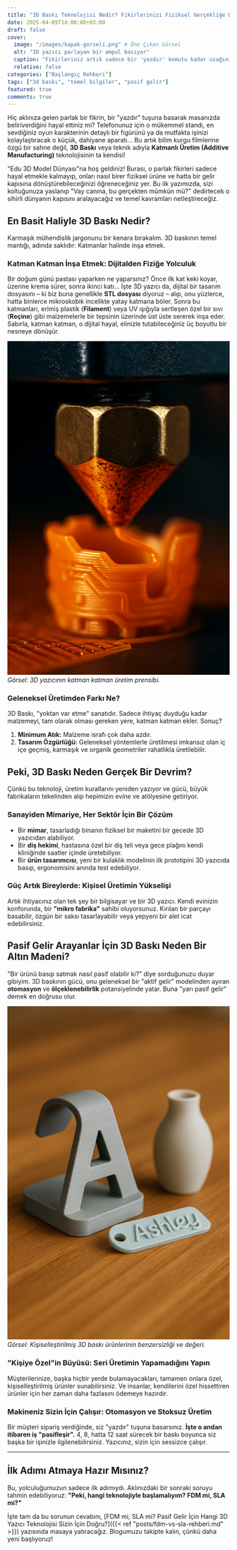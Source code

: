 ```yaml
---
title: "3D Baskı Teknolojisi Nedir? Fikirlerinizi Fiziksel Gerçekliğe Dönüştürme Sanatı"
date: 2025-04-05T14:00:00+03:00
draft: false
cover:
  image: "/images/kapak-gorseli.png" # Öne Çıkan Görsel
  alt: "3D yazıcı parlayan bir ampul basıyor"
  caption: "Fikirleriniz artık sadece bir 'yazdır' komutu kadar uzağınızda."
  relative: false
categories: ["Başlangıç Rehberi"]
tags: ["3d baskı", "temel bilgiler", "pasif gelir"]
featured: true
comments: true
---
```


Hiç aklınıza gelen parlak bir fikrin, bir "yazdır" tuşuna basarak masanızda beliriverdiğini hayal ettiniz mi? Telefonunuz için o mükemmel standı, en sevdiğiniz oyun karakterinin detaylı bir figürünü ya da mutfakta işinizi kolaylaştıracak o küçük, dahiyane aparatı... Bu artık bilim kurgu filmlerine özgü bir sahne değil, **3D Baskı** veya teknik adıyla **Katmanlı Üretim (Additive Manufacturing)** teknolojisinin ta kendisi!

"Edu 3D Model Dünyası"na hoş geldiniz! Burası, o parlak fikirleri sadece hayal etmekle kalmayıp, onları nasıl birer fiziksel ürüne ve hatta bir gelir kapısına dönüştürebileceğinizi öğreneceğiniz yer. Bu ilk yazımızda, sizi koltuğunuza yaslanıp "Vay canına, bu gerçekten mümkün mü?" dedirtecek o sihirli dünyanın kapısını aralayacağız ve temel kavramları netleştireceğiz.

## En Basit Haliyle 3D Baskı Nedir?

Karmaşık mühendislik jargonunu bir kenara bırakalım. 3D baskının temel mantığı, adında saklıdır: Katmanlar halinde inşa etmek.

### Katman Katman İnşa Etmek: Dijitalden Fiziğe Yolculuk

Bir doğum günü pastası yaparken ne yaparsınız? Önce ilk kat keki koyar, üzerine krema sürer, sonra ikinci katı... İşte 3D yazıcı da, dijital bir tasarım dosyasını – ki biz buna genellikle **STL dosyası** diyoruz – alıp, onu yüzlerce, hatta binlerce mikroskobik incelikte yatay katmana böler. Sonra bu katmanları, erimiş plastik (**Filament**) veya UV ışığıyla sertleşen özel bir sıvı (**Reçine**) gibi malzemelerle bir tepsinin üzerinde üst üste sererek inşa eder. Sabırla, katman katman, o dijital hayal, elinizle tutabileceğiniz üç boyutlu bir nesneye dönüşür.

![3D yazıcı nozulu katmanları seriyor](/images/katmanli-uretim.png "3D Baskının Kalbi: Katmanlı Üretim")
*Görsel: 3D yazıcının katman katman üretim prensibi.*

### Geleneksel Üretimden Farkı Ne?

3D Baskı, "yoktan var etme" sanatıdır. Sadece ihtiyaç duyduğu kadar malzemeyi, tam olarak olması gereken yere, katman katman ekler. Sonuç?
1.  **Minimum Atık:** Malzeme israfı çok daha azdır.
2.  **Tasarım Özgürlüğü:** Geleneksel yöntemlerle üretilmesi imkansız olan iç içe geçmiş, karmaşık ve organik geometriler rahatlıkla üretilebilir.

## Peki, 3D Baskı Neden Gerçek Bir Devrim?

Çünkü bu teknoloji, üretim kurallarını yeniden yazıyor ve gücü, büyük fabrikaların tekelinden alıp hepimizin evine ve atölyesine getiriyor.

### Sanayiden Mimariye, Her Sektör İçin Bir Çözüm

* Bir **mimar**, tasarladığı binanın fiziksel bir maketini bir gecede 3D yazıcıdan alabiliyor.
* Bir **diş hekimi**, hastasına özel bir diş teli veya gece plağını kendi kliniğinde saatler içinde üretebiliyor.
* Bir **ürün tasarımcısı**, yeni bir kulaklık modelinin ilk prototipini 3D yazıcıda basıp, ergonomisini anında test edebiliyor.

### Güç Artık Bireylerde: Kişisel Üretimin Yükselişi

Artık ihtiyacınız olan tek şey bir bilgisayar ve bir 3D yazıcı. Kendi evinizin konforunda, bir **"mikro fabrika"** sahibi oluyorsunuz. Kırılan bir parçayı basabilir, özgün bir saksı tasarlayabilir veya yepyeni bir alet icat edebilirsiniz.

## Pasif Gelir Arayanlar İçin 3D Baskı Neden Bir Altın Madeni?

"Bir ürünü basıp satmak nasıl pasif olabilir ki?" diye sorduğunuzu duyar gibiyim. 3D baskının gücü, onu geleneksel bir "aktif gelir" modelinden ayıran **otomasyon** ve **ölçeklenebilirlik** potansiyelinde yatar. Buna "yarı pasif gelir" demek en doğrusu olur.

![Kişiselleştirilmiş 3D Baskı ürünleri](/images/kisisellestirme.png "Katma Değeri Yüksek Kişiye Özel Ürünler")
*Görsel: Kişiselleştirilmiş 3D baskı ürünlerinin benzersizliği ve değeri.*

### "Kişiye Özel"in Büyüsü: Seri Üretimin Yapamadığını Yapın

Müşterilerinize, başka hiçbir yerde bulamayacakları, tamamen onlara özel, kişiselleştirilmiş ürünler sunabilirsiniz. Ve insanlar, kendilerini özel hissettiren ürünler için her zaman daha fazlasını ödemeye hazırdır.

### Makineniz Sizin İçin Çalışır: Otomasyon ve Stoksuz Üretim

Bir müşteri sipariş verdiğinde, siz "yazdır" tuşuna basarsınız. **İşte o andan itibaren iş "pasifleşir".** 4, 8, hatta 12 saat sürecek bir baskı boyunca siz başka bir işinizle ilgilenebilirsiniz. Yazıcınız, sizin için sessizce çalışır.

---

## İlk Adımı Atmaya Hazır Mısınız?

Bu, yolculuğumuzun sadece ilk adımıydı. Aklınızdaki bir sonraki soruyu tahmin edebiliyoruz: **"Peki, hangi teknolojiyle başlamalıyım? FDM mi, SLA mi?"**

İşte tam da bu sorunun cevabını, [FDM mi, SLA mi? Pasif Gelir İçin Hangi 3D Yazıcı Teknolojisi Sizin İçin Doğru?]({{< ref "posts/fdm-vs-sla-rehberi.md" >}}) yazısında masaya yatıracağız. Blogumuzu takipte kalın, çünkü daha yeni başlıyoruz!